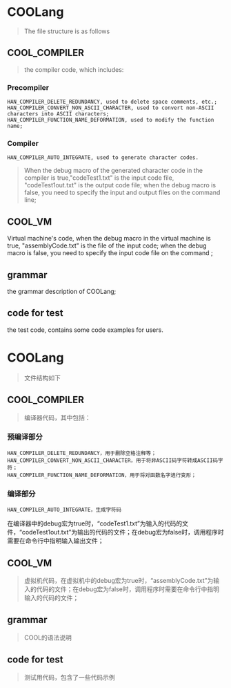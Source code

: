 # COOLang
>The file structure is as follows
## COOL_COMPILER
>the compiler code, which includes:
###  Precompiler
    HAN_COMPILER_DELETE_REDUNDANCY, used to delete space comments, etc.;            
    HAN_COMPILER_CONVERT_NON_ASCII_CHARACTER, used to convert non-ASCII characters into ASCII characters;
    HAN_COMPILER_FUNCTION_NAME_DEFORMATION, used to modify the function name;
###  Compiler
    HAN_COMPILER_AUTO_INTEGRATE, used to generate character codes.
>When the debug macro of the generated character code in the compiler is true,"codeTest1.txt" is the input code file, "codeTest1out.txt" is the output code file; when the debug macro is false, you need to specify the input and output files on the command line;

## COOL_VM
Virtual machine's code, when the debug macro in the virtual machine is true, "assemblyCode.txt" is the file of the input code; when the debug macro is false, you need to specify the input code file on the command ;

## grammar
the grammar description of COOLang;

## code for test
the test code, contains some code examples for users.

# COOLang
>文件结构如下
##  COOL_COMPILER
>编译器代码，其中包括：
###  预编译部分
    HAN_COMPILER_DELETE_REDUNDANCY，用于删除空格注释等；
    HAN_COMPILER_CONVERT_NON_ASCII_CHARACTER，用于将非ASCII码字符转成ASCII码字符；
    HAN_COMPILER_FUNCTION_NAME_DEFORMATION，用于将对函数名字进行变形；
###  编译部分
    HAN_COMPILER_AUTO_INTEGRATE，生成字符码
  在编译器中的debug宏为true时，“codeTest1.txt”为输入的代码的文件，“codeTest1out.txt”为输出的代码的文件；在debug宏为false时，调用程序时需要在命令行中指明输入输出文件；
  
## COOL_VM
>虚拟机代码，在虚拟机中的debug宏为true时，“assemblyCode.txt”为输入的代码的文件；在debug宏为false时，调用程序时需要在命令行中指明输入的代码的文件；
   
##  grammar
>COOL的语法说明
  
##  code for test
>测试用代码，包含了一些代码示例
